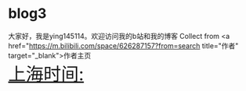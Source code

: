 # blog3
大家好，我是ying145114。欢迎访问我的b站和我的博客
Collect from <a href="https://m.bilibili.com/space/626287157?from=search title="作者" target="_blank">作者主页</a></span><br>
<a href="https://time.is/Shanghai" id="time_is_link" rel="nofollow" style="font-size:36px">上海时间:</a>
<span id="Shanghai_z43d" style="font-size:36px"></span>
<script src="//widget.time.is/zh.js"></script>
<script>
time_is_widget.init({Shanghai_z43d:{template:"TIME<br>DATE<br>SUN", date_format:"year年mnum月dnum日dayname，第week周", sun_format:"日出: srhour:srminute 日落: sshour:ssminute", coords:"31.2222200,121.4580600"}});
</script>

